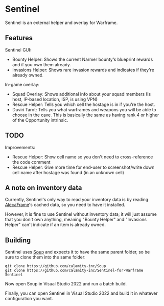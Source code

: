 # Sentinel

Sentinel is an external helper and overlay for Warframe.

## Features

Sentinel GUI:
- Bounty Helper: Shows the current Narmer bounty's blueprint rewards and if you own them already.
- Invasions Helper: Shows rare invasion rewards and indicates if they're already owned.

In-game overlay:
- Squad Overlay: Shows additional info about your squad members (Is host, IP-based location, ISP, is using VPN)
- Rescue Helper: Tells you which cell the hostage is in if you're the host.
- Duviri Tarot: Tells you what warframes and weapons you will be able to choose in the cave. This is basically the same as having rank 4 or higher of the Opportunity intrinsic.

## TODO

Improvements:
- Rescue Helper: Show cell name so you don't need to cross-reference the code comment
- Rescue Helper: Give more time for end-user to screenshot/write down cell name after hostage was found (in an unknown cell)

## A note on inventory data

Currently, Sentinel's only way to read your inventory data is by reading [AlecaFrame](https://www.alecaframe.com/)'s cached data, so you need to have it installed.

However, it is fine to use Sentinel without inventory data; it will just assume that you don't own anything, meaning "Bounty Helper" and "Invasions Helper" can't indicate if an item is already owned.

## Building

Sentinel uses [Soup](https://github.com/calamity-inc/Soup) and expects it to have the same parent folder, so be sure to clone them into the same folder:

```
git clone https://github.com/calamity-inc/Soup
git clone https://github.com/calamity-inc/Sentinel-for-Warframe Sentinel
```

Now open Soup in Visual Studio 2022 and run a batch build.

Finally, you can open Sentinel in Visual Studio 2022 and build it in whatever configuration you want.
